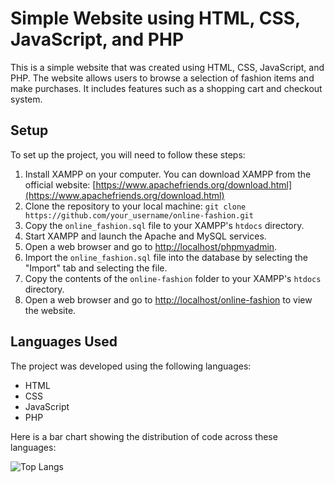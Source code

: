 # Simple Website using HTML, CSS, JavaScript, and PHP

This is a simple website that was created using HTML, CSS, JavaScript, and PHP. The website allows users to browse a selection of fashion items and make purchases. It includes features such as a shopping cart and checkout system.

## Setup

To set up the project, you will need to follow these steps:

1. Install XAMPP on your computer. You can download XAMPP from the official website: [https://www.apachefriends.org/download.html](https://www.apachefriends.org/download.html)
2. Clone the repository to your local machine: `git clone https://github.com/your_username/online-fashion.git`
3. Copy the `online_fashion.sql` file to your XAMPP's `htdocs` directory.
4. Start XAMPP and launch the Apache and MySQL services.
5. Open a web browser and go to [http://localhost/phpmyadmin](http://localhost/phpmyadmin).
6. Import the `online_fashion.sql` file into the database by selecting the "Import" tab and selecting the file.
7. Copy the contents of the `online-fashion` folder to your XAMPP's `htdocs` directory.
8. Open a web browser and go to [http://localhost/online-fashion](http://localhost/online-fashion) to view the website.

## Languages Used

The project was developed using the following languages:

* HTML
* CSS
* JavaScript
* PHP

Here is a bar chart showing the distribution of code across these languages:

![Top Langs](https://github-readme-stats.vercel.app/api/top-langs/?username=RxshiA&layout=compact)
